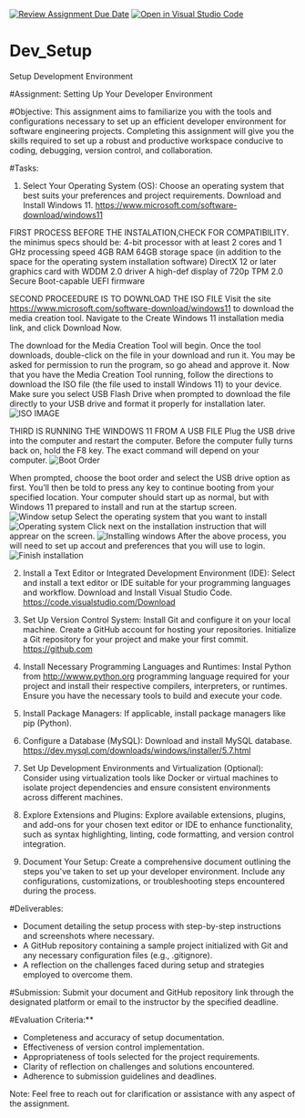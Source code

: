 [![Review Assignment Due Date](https://classroom.github.com/assets/deadline-readme-button-24ddc0f5d75046c5622901739e7c5dd533143b0c8e959d652212380cedb1ea36.svg)](https://classroom.github.com/a/vbnbTt5m)
[![Open in Visual Studio Code](https://classroom.github.com/assets/open-in-vscode-718a45dd9cf7e7f842a935f5ebbe5719a5e09af4491e668f4dbf3b35d5cca122.svg)](https://classroom.github.com/online_ide?assignment_repo_id=15241870&assignment_repo_type=AssignmentRepo)
# Dev_Setup
Setup Development Environment

#Assignment: Setting Up Your Developer Environment

#Objective:
This assignment aims to familiarize you with the tools and configurations necessary to set up an efficient developer environment for software engineering projects. Completing this assignment will give you the skills required to set up a robust and productive workspace conducive to coding, debugging, version control, and collaboration.

#Tasks:

1. Select Your Operating System (OS):
   Choose an operating system that best suits your preferences and project requirements. Download and Install Windows 11. https://www.microsoft.com/software-download/windows11


FIRST PROCESS BEFORE THE INSTALATION,CHECK FOR COMPATIBILITY. the minimus specs should be:
4-bit processor with at least 2 cores and 1 GHz processing speed
4GB RAM
64GB storage space (in addition to the space for the operating system installation software)
DirectX 12 or later graphics card with WDDM 2.0 driver
A high-def display of 720p
TPM 2.0
Secure Boot-capable UEFI firmware

SECOND PROCEEDURE IS TO DOWNLOAD THE ISO FILE 
Visit the site https://www.microsoft.com/software-download/windows11 to download the media creation tool.
Navigate to the Create Windows 11 installation media link, and click Download Now.

The download for the Media Creation Tool will begin.
Once the tool downloads, double-click on the file in your download and run it. You may be asked for permission to run the program, so go ahead and approve it.
Now that you have the Media Creation Tool running, follow the directions to download the ISO file (the file used to install Windows 11) to your device. 
Make sure you select USB Flash Drive when prompted to download the file directly to your USB drive and format it properly for installation later.
![ISO IMAGE](https://github.com/FRIEZEWANDABWA/se-assignment-1-setting-up-your-developer-environment-FRIEZEWANDABWA/blob/caf954fd1fc606dc825c27d0051ee45771fea277/image%201.png)


THIRD IS RUNNING THE WINDOWS 11 FROM A USB FILE
Plug the USB drive into the computer and restart the computer.
Before the computer fully turns back on, hold the F8 key. The exact command will depend on your computer. 
![Boot Order](https://github.com/FRIEZEWANDABWA/se-assignment-1-setting-up-your-developer-environment-FRIEZEWANDABWA/blob/8360489a62beaf682f83c7adf78cd5804b2afdd8/boot%20order.png)

When prompted, choose the boot order and select the USB drive option as first. You’ll then be told to press any key to continue booting from your specified location.
Your computer should start up as normal, but with Windows 11 prepared to install and run at the startup screen.
![Window setup](https://github.com/FRIEZEWANDABWA/se-assignment-1-setting-up-your-developer-environment-FRIEZEWANDABWA/blob/8360489a62beaf682f83c7adf78cd5804b2afdd8/window%20setup.png)
Select the operating system that you want to install
![Operating system](https://github.com/FRIEZEWANDABWA/se-assignment-1-setting-up-your-developer-environment-FRIEZEWANDABWA/blob/8360489a62beaf682f83c7adf78cd5804b2afdd8/window%20setup%202.png)
Click next on the installation instruction that will apprear on the screen.
![Installing windows](https://github.com/FRIEZEWANDABWA/se-assignment-1-setting-up-your-developer-environment-FRIEZEWANDABWA/blob/8360489a62beaf682f83c7adf78cd5804b2afdd8/installation%20of%20files.png)
After the above process, you will need to set up accout and preferences that you will use to login.
![Finish installation](https://github.com/FRIEZEWANDABWA/se-assignment-1-setting-up-your-developer-environment-FRIEZEWANDABWA/blob/8360489a62beaf682f83c7adf78cd5804b2afdd8/finish%20installation.png)

2. Install a Text Editor or Integrated Development Environment (IDE):
   Select and install a text editor or IDE suitable for your programming languages and workflow. Download and Install Visual Studio Code. https://code.visualstudio.com/Download
3. Set Up Version Control System:
   Install Git and configure it on your local machine. Create a GitHub account for hosting your repositories. Initialize a Git repository for your project and make your first commit. https://github.com

4. Install Necessary Programming Languages and Runtimes:
  Instal Python from http://wwww.python.org programming language required for your project and install their respective compilers, interpreters, or runtimes. Ensure you have the necessary tools to build and execute your code.

5. Install Package Managers:
   If applicable, install package managers like pip (Python).

6. Configure a Database (MySQL):
   Download and install MySQL database. https://dev.mysql.com/downloads/windows/installer/5.7.html

7. Set Up Development Environments and Virtualization (Optional):
   Consider using virtualization tools like Docker or virtual machines to isolate project dependencies and ensure consistent environments across different machines.

8. Explore Extensions and Plugins:
   Explore available extensions, plugins, and add-ons for your chosen text editor or IDE to enhance functionality, such as syntax highlighting, linting, code formatting, and version control integration.

9. Document Your Setup:
    Create a comprehensive document outlining the steps you've taken to set up your developer environment. Include any configurations, customizations, or troubleshooting steps encountered during the process. 

#Deliverables:
- Document detailing the setup process with step-by-step instructions and screenshots where necessary.
- A GitHub repository containing a sample project initialized with Git and any necessary configuration files (e.g., .gitignore).
- A reflection on the challenges faced during setup and strategies employed to overcome them.

#Submission:
Submit your document and GitHub repository link through the designated platform or email to the instructor by the specified deadline.

#Evaluation Criteria:**
- Completeness and accuracy of setup documentation.
- Effectiveness of version control implementation.
- Appropriateness of tools selected for the project requirements.
- Clarity of reflection on challenges and solutions encountered.
- Adherence to submission guidelines and deadlines.

Note: Feel free to reach out for clarification or assistance with any aspect of the assignment.
